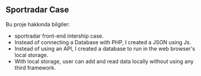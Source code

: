 ## Sportradar Case

Bu proje hakkında bilgiler:

- sportradar front-end intership case.
- Instead of connecting a Database with PHP, I created a JSON using Js.
- Instead of using an API, I created a database to run in the web browser's local storage.
- With local storage, user can add and read data locally without using any third framework.

  
